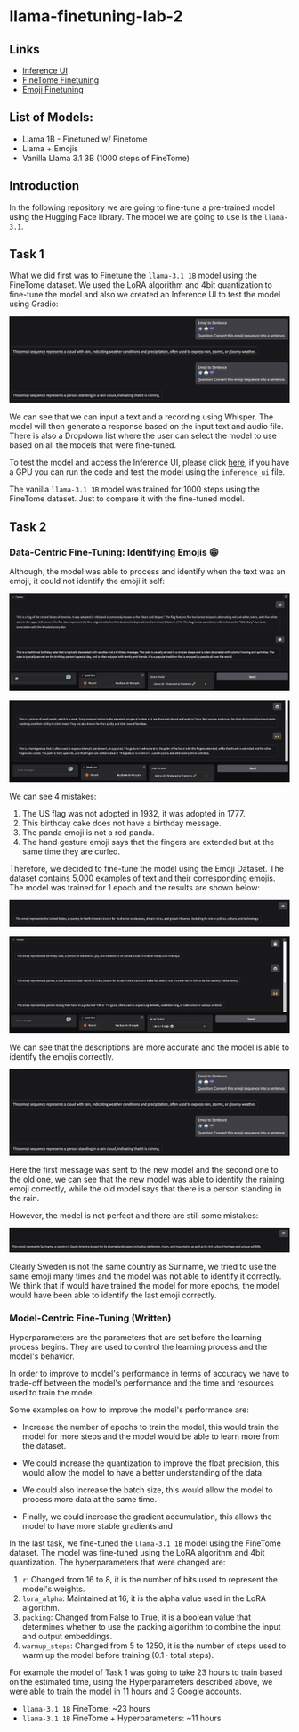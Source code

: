 # llama-finetuning-lab-2

## Links

- [Inference UI](https://colab.research.google.com/drive/1CRTV5uNRT-Rk7rsGqL3GEIhFwbuy7lml#scrollTo=jNBFguh2yIoQ)
- [FineTome Finetuning](https://colab.research.google.com/drive/1JQtX5wP8P3R2MpMs4bpaqfX2TGivr2Ya#scrollTo=QmUBVEnvCDJv)
- [Emoji Finetuning](https://colab.research.google.com/drive/1WNthcDGTddGWGUju0cBKd2Qh_HXwL8XD#scrollTo=upcOlWe7A1vc)

## List of Models:

- Llama 1B - Finetuned w/ Finetome
- Llama + Emojis
- Vanilla Llama 3.1 3B (1000 steps of FineTome)

## Introduction

In the following repository we are going to fine-tune a pre-trained model using the Hugging Face library. The model we are going to use is the `llama-3.1`.

## Task 1

What we did first was to Finetune the `llama-3.1 1B` model using the FineTome dataset. We used the LoRA algorithm and 4bit quantization to fine-tune the model and also we created an Inference UI to test the model using Gradio:

![alt text](imgs/image-6.png)

We can see that we can input a text and a recording using Whisper. The model will then generate a response based on the input text and audio file. There is also a Dropdown list where the user can select the model to use based on all the models that were fine-tuned.

To test the model and access the Inference UI, please click [here](https://colab.research.google.com/drive/1CRTV5uNRT-Rk7rsGqL3GEIhFwbuy7lml#scrollTo=jNBFguh2yIoQ), if you have a GPU you can run the code and test the model using the `inference_ui` file.

The vanilla `llama-3.1 3B` model was trained for 1000 steps using the FineTome dataset. Just to compare it with the fine-tuned model.

## Task 2


### Data-Centric Fine-Tuning: Identifying Emojis 😁

Although, the model was able to process and identify when the text was an emoji, it could not identify the emoji it self:

![alt text](imgs/image-3.png)

![alt text](imgs/image-4.png)

We can see 4 mistakes:

1. The US flag was not adopted in 1932, it was adopted in 1777.
2. This birthday cake does not have a birthday message.
3. The panda emoji is not a red panda.
4. The hand gesture emoji says that the fingers are extended but at the same time they are curled.

Therefore, we decided to fine-tune the model using the Emoji Dataset. The dataset contains 5,000 examples of text and their corresponding emojis. The model was trained for 1 epoch and the results are shown below:

![alt text](imgs/image.png)


![alt text](imgs/image-2.png)

We can see that the descriptions are more accurate and the model is able to identify the emojis correctly.


![alt text](imgs/image-6.png)

Here the first message was sent to the new model and the second one to the old one, we can see that the new model was able to identify the raining emoji correctly, while the old model says that there is a person standing in the rain.

However, the model is not perfect and there are still some mistakes:

![alt text](imgs/image-5.png)

Clearly Sweden is not the same country as Suriname, we tried to use the same emoji many times and the model was not able to identify it correctly. We think that if would have trained the model for more epochs, the model would have been able to identify the last emoji correctly.


### Model-Centric Fine-Tuning (Written)

Hyperparameters are the parameters that are set before the learning process begins. They are used to control the learning process and the model's behavior. 

In order to improve to model's performance in terms of accuracy we have to trade-off between the model's performance and the time and resources used to train the model.

Some examples on how to improve the model's performance are:

- Increase the number of epochs to train the model, this would train the model for more steps and the model would be able to learn more from the dataset.

- We could increase the quantization to improve the float precision, this would allow the model to have a better understanding of the data.

- We could also increase the batch size, this would allow the model to process more data at the same time.

- Finally, we could increase the gradient accumulation, this allows the model to have more stable gradients and 

In the last task, we fine-tuned the `llama-3.1 1B` model using the FineTome dataset. The model was fine-tuned using the LoRA algorithm and 4bit quantization. The hyperparameters that were changed are:

1. `r`: Changed from 16 to 8, it is the number of bits used to represent the model's weights.
2. `lora_alpha`: Maintained at 16, it is the alpha value used in the LoRA algorithm.
3. `packing`: Changed from False to True, it is a boolean value that determines whether to use the packing algorithm to combine the input and output embeddings.
4. `warmup_steps`: Changed from 5 to 1250, it is the number of steps used to warm up the model before training ($0.1 \cdot \text{total steps}$).

For example the model of Task 1 was going to take 23 hours to train based on the estimated time, using the Hyperparameters described above, we were able to train the model in 11 hours and 3 Google accounts.

- `llama-3.1 1B` FineTome: ~23 hours
- `llama-3.1 1B` FineTome + Hyperparameters: ~11 hours

